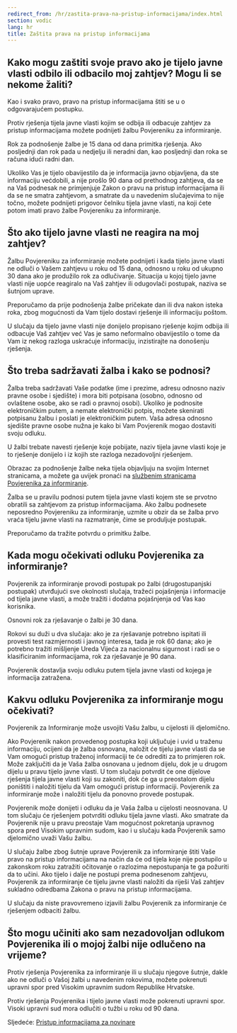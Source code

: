 ```yaml
---
redirect_from: /hr/zastita-prava-na-pristup-informacijama/index.html
section: vodic
lang: hr
title: Zaštita prava na pristup informacijama
---
```


## Kako mogu zaštiti svoje pravo ako je tijelo javne vlasti odbilo ili odbacilo moj zahtjev? Mogu li se nekome žaliti?

Kao i svako pravo, pravo na pristup informacijama štiti se u o odgovarajućem postupku.

Protiv rješenja tijela javne vlasti kojim se odbija ili odbacuje zahtjev za pristup informacijama možete podnijeti žalbu Povjereniku za informiranje.

Rok za podnošenje žalbe je 15 dana od dana primitka rješenja. Ako posljednji dan rok pada u nedjelju ili neradni dan, kao posljednji dan roka se računa idući radni dan.

Ukoliko Vas je tijelo obavijestilo da je informacija javno objavljena, da ste informaciju većdobili, a nije prošlo 90 dana od prethodnog zahtjeva, da se na Vaš podnesak ne primjenjuje Zakon o pravu na pristup informacijama ili da se ne smatra zahtjevom, a smatrate da u navedenim slučajevima to nije točno, možete podnijeti prigovor čelniku tijela javne vlasti, na koji ćete potom imati pravo žalbe Povjereniku za informiranje.

## Što ako tijelo javne vlasti ne reagira na moj zahtjev?

Žalbu Povjereniku za informiranje možete podnijeti i kada tijelo javne vlasti ne odluči o Vašem zahtjevu u roku od 15 dana, odnosno u roku od ukupno 30 dana ako je produžilo rok za odlučivanje. Situacija u kojoj tijelo javne vlasti nije uopće reagiralo na Vaš zahtjev ili odugovlači postupak, naziva se šutnjom uprave.

Preporučamo da prije podnošenja žalbe pričekate dan ili dva nakon isteka roka, zbog mogućnosti da Vam tijelo dostavi rješenje ili informaciju poštom.

U slučaju da tijelo javne vlasti nije donijelo propisano rješenje kojim odbija ili odbacuje Vaš zahtjev već Vas je samo neformalno obavijestilo o tome da Vam iz nekog razloga uskraćuje informaciju, inzistirajte na donošenju rješenja.

## Što treba sadržavati žalba i kako se podnosi?

Žalba treba sadržavati Vaše podatke (ime i prezime, adresu odnosno naziv pravne osobe i sjedište) i mora biti potpisana (osobno, odnosno od ovlaštene osobe, ako se radi o pravnoj osobi). Ukoliko je podnosite elektroničkim putem, a nemate elektronički potpis, možete skenirati potpisanu žalbu i poslati je elektroničkim putem. Vaša adresa odnosno sjedište pravne osobe nužna je kako bi Vam Povjerenik mogao dostaviti svoju odluku.

U žalbi trebate navesti rješenje koje pobijate, naziv tijela javne vlasti koje je to rješenje donijelo i iz kojih ste razloga nezadovoljni rješenjem.

Obrazac za podnošenje žalbe neka tijela objavljuju na svojim Internet stranicama, a možete ga uvijek pronaći na [službenim stranicama Povjerenika za informiranje](http://www.pristupinfo.hr/pravni-okvir/).

Žalba se u pravilu podnosi putem tijela javne vlasti kojem ste se prvotno obratili sa zahtjevom za pristup informacijama. Ako žalbu podnesete neposredno Povjereniku za informiranje, uzmite u obzir da se žalba prvo vraća tijelu javne vlasti na razmatranje, čime se produljuje postupak.

Preporučamo da tražite potvrdu o primitku žalbe.

## Kada mogu očekivati odluku Povjerenika za informiranje? 

Povjerenik za informiranje provodi postupak po žalbi (drugostupanjski postupak) utvrđujući sve okolnosti slučaja, tražeći pojašnjenja i informacije od tijela javne vlasti, a može tražiti i dodatna pojašnjenja od Vas kao korisnika.

Osnovni rok za rješavanje o žalbi je 30 dana.

Rokovi su duži u dva slučaja: ako je za rješavanje potrebno ispitati ili provesti test razmjernosti i javnog interesa, tada je rok 60 dana; ako je potrebno tražiti mišljenje Ureda Vijeća za nacionalnu sigurnost i radi se o klasificiranim informacijama, rok za rješavanje je 90 dana.

Povjerenik dostavlja svoju odluku putem tijela javne vlasti od kojega je informacija zatražena.

## Kakvu odluku Povjerenika za informiranje mogu očekivati?

Povjerenik za Informiranje može usvojiti Vašu žalbu, u cijelosti ili djelomično.

Ako Povjerenik nakon provedenog postupka koji uključuje i uvid u traženu informaciju, ocijeni da je žalba osnovana, naložit će tijelu javne vlasti da se Vam omogući pristup traženoj informaciji te će odrediti za to primjeren rok. Može zaključiti da je Vaša žalba osnovana u jednom dijelu, dok je u drugom dijelu u pravu tijelo javne vlasti. U tom slučaju potvrdit će one dijelove rješenja tijela javne vlasti koji su zakoniti, dok će ga u preostalom dijelu poništiti i naložiti tijelu da Vam omogući pristup informaciji. Povjerenik za informiranje može i naložiti tijelu da ponovno provede postupak.

Povjerenik može donijeti i odluku da je Vaša žalba u cijelosti neosnovana. U tom slučaju će rješenjem potvrditi odluku tijela javne vlasti. Ako smatrate da Povjerenik nije u pravu preostaje Vam mogućnost pokretanja upravnog spora pred Visokim upravnim sudom, kao i u slučaju kada Povjerenik samo djelomično uvaži Vašu žalbu.

U slučaju žalbe zbog šutnje uprave Povjerenik za informiranje štiti Vaše pravo na pristup informacijama na način da će od tijela koje nije postupilo u zakonskom roku zatražiti očitovanje o razlozima nepostupanja te ga požuriti da to učini. Ako tijelo i dalje ne postupi prema podnesenom zahtjevu, Povjerenik za informiranje će tijelu javne vlasti naložiti da riješi Vaš zahtjev sukladno odredbama Zakona o pravu na pristup informacijama.

U slučaju da niste pravovremeno izjavili žalbu Povjerenik za informiranje će rješenjem odbaciti žalbu.

## Što mogu učiniti ako sam nezadovoljan odlukom Povjerenika ili o mojoj žalbi nije odlučeno na vrijeme?

Protiv rješenja Povjerenika za informiranje ili u slučaju njegove šutnje, dakle ako ne odluči o Vašoj žalbi u navedenim rokovima, možete pokrenuti upravni spor pred Visokim upravnim sudom Republike Hrvatske.

Protiv rješenja Povjerenika i tijelo javne vlasti može pokrenuti upravni spor. Visoki upravni sud mora odlučiti o tužbi u roku od 90 dana.

Sljedeće: [Pristup informacijama za novinare](../pristup-informacijama-za-novinare)